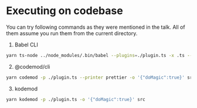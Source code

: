 # Executing on codebase

You can try following commands as they were mentioned in the talk. All of them assume you run them from the current directory.

1. Babel CLI

```bash
yarn ts-node ../node_modules/.bin/babel --plugins=./plugin.ts -x .ts --keep-file-extension --verbose --out-dir src src
```

2. @codemod/cli

```bash
yarn codemod -p ./plugin.ts --printer prettier -o '{"doMagic":true}' src
```

3. kodemod

```bash
yarn kodemod -p ./plugin.ts -o '{"doMagic":true}' src
```

